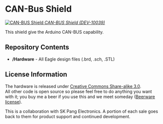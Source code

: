 CAN-Bus Shield
==============
[![CAN-BUS Shield](https://dlnmh9ip6v2uc.cloudfront.net//images/products/1/0/0/3/9/10039-01.jpg ) 
*CAN-BUS Shield (DEV-10039)*](https://www.sparkfun.com/products/10039)

This shield give the Arduino CAN-BUS capability. 

Repository Contents
-------------------

* **/Hardware** - All Eagle design files (.brd, .sch, .STL)


License Information
-------------------
The hardware is released under [Creative Commons Share-alike 3.0](http://creativecommons.org/licenses/by-sa/3.0/).  
All other code is open source so please feel free to do anything you want with it; you buy me a beer if you use this and we meet someday ([Beerware license](http://en.wikipedia.org/wiki/Beerware)).


This is a collaboration with SK Pang Electronics. A portion of each sale goes back to them for product support and continued development.
